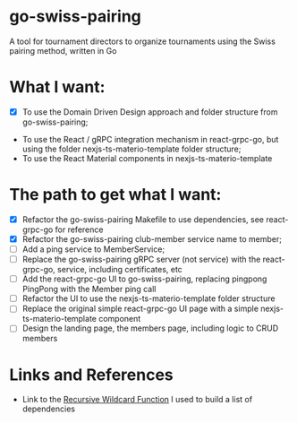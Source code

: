 # go-swiss-pairing
A tool for tournament directors to organize tournaments using the Swiss pairing method, written in Go

# What I want:
- [x] To use the Domain Driven Design approach and folder structure from go-swiss-pairing;
- To use the React / gRPC integration mechanism in react-grpc-go, but using the folder nexjs-ts-materio-template folder structure;
- To use the React Material components in nexjs-ts-materio-template

# The path to get what I want:
-  [x] Refactor the go-swiss-pairing Makefile to use dependencies, see react-grpc-go for reference
-  [x] Refactor the go-swiss-pairing club-member service name to member;
-  [ ] Add a ping service to MemberService;
-  [ ] Replace the go-swiss-pairing gRPC server (not service) with the react-grpc-go, service, including certificates, etc
-  [ ] Add the react-grpc-go UI to go-swiss-pairing, replacing pingpong PingPong with the Member ping call
-  [ ] Refactor the UI to use the nexjs-ts-materio-template folder structure
-  [ ] Replace the original simple react-grpc-go UI page with a simple nexjs-ts-materio-template component
-  [ ] Design the landing page, the members page, including logic to CRUD members

# Links and References
* Link to the [Recursive Wildcard Function](https://blog.jgc.org/2011/07/gnu-make-recursive-wildcard-function.html) I used to build a list of dependencies
